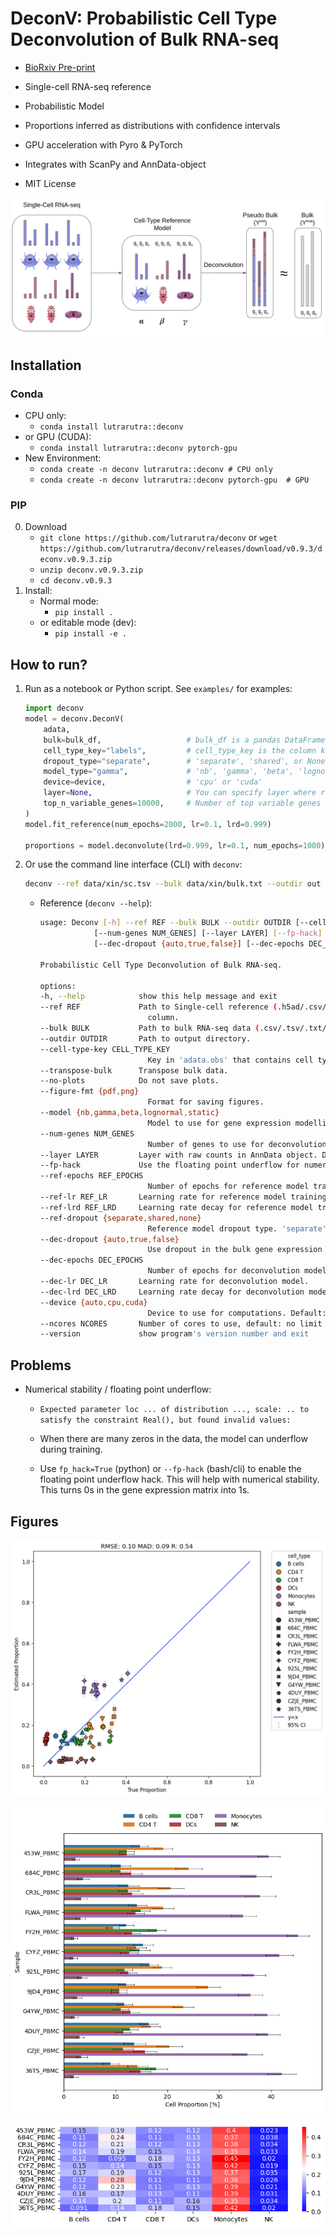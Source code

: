 # DeconV: Probabilistic Cell Type Deconvolution of Bulk RNA-seq

- [BioRxiv Pre-print](https://www.biorxiv.org/content/10.1101/2023.12.07.570524v1)

- Single-cell RNA-seq reference
- Probabilistic Model
- Proportions inferred as distributions with confidence intervals
- GPU acceleration with Pyro & PyTorch
- Integrates with ScanPy and AnnData-object
- MIT License

![](https://github.com/lutrarutra/deconv/blob/main/deconv/figures/banner.png?raw=true)

## Installation
### Conda
- CPU only:
    - `conda install lutrarutra::deconv`
- or GPU (CUDA):
    - `conda install lutrarutra::deconv pytorch-gpu`
- New Environment:
    - `conda create -n deconv lutrarutra::deconv # CPU only`
    - `conda create -n deconv lutrarutra::deconv pytorch-gpu  # GPU`
    
### PIP
0. Download
    - `git clone https://github.com/lutrarutra/deconv` or `wget https://github.com/lutrarutra/deconv/releases/download/v0.9.3/deconv.v0.9.3.zip`
    - `unzip deconv.v0.9.3.zip` 
    - `cd deconv.v0.9.3`
1. Install:
    - Normal mode:
        - `pip install .`
    - or editable mode (dev):
        - `pip install -e .`

## How to run?
1. Run as a notebook or Python script. See `examples/` for examples:
    ```python
    import deconv
    model = deconv.DeconV(
        adata,
        bulk=bulk_df,                   # bulk_df is a pandas DataFrame with genes as columns and samples as rows
        cell_type_key="labels",         # cell_type_key is the column key in adata.obs that holds the cell type annotations 
        dropout_type="separate",        # 'separate', 'shared', or None
        model_type="gamma",             # 'nb', 'gamma', 'beta', 'lognormal', or 'static'    
        device=device,                  # 'cpu' or 'cuda'
        layer=None,                     # You can specify layer where raw counts are stored. None denotes adata.X.
        top_n_variable_genes=10000,     # Number of top variable genes to use, None to use all
    )
    model.fit_reference(num_epochs=2000, lr=0.1, lrd=0.999)

    proportions = model.deconvolute(lrd=0.999, lr=0.1, num_epochs=1000)
    ```
2. Or use the command line interface (CLI) with `deconv`:
    ```bash
    deconv --ref data/xin/sc.tsv --bulk data/xin/bulk.txt --outdir out --fp-hack --model gamma
    ```
    - Reference (`deconv --help`):
        ```bash
        usage: Deconv [-h] --ref REF --bulk BULK --outdir OUTDIR [--cell-type-key CELL_TYPE_KEY] [--transpose-bulk] [--no-plots] [--figure-fmt {pdf,png}] [--model {nb,gamma,beta,lognormal,static}]
                    [--num-genes NUM_GENES] [--layer LAYER] [--fp-hack] [--ref-epochs REF_EPOCHS] [--ref-lr REF_LR] [--ref-lrd REF_LRD] [--ref-dropout {separate,shared,none}]
                    [--dec-dropout {auto,true,false}] [--dec-epochs DEC_EPOCHS] [--dec-lr DEC_LR] [--dec-lrd DEC_LRD] [--device {auto,cpu,cuda}] [--ncores NCORES] [--version]

        Probabilistic Cell Type Deconvolution of Bulk RNA-seq.

        options:
        -h, --help            show this help message and exit
        --ref REF             Path to Single-cell reference (.h5ad/.csv/.tsv/.txt). If you provide as matrix (csv/.tsv/.txt), make sure the genes are in the columns and cell-types are specified in the first
                                column.
        --bulk BULK           Path to bulk RNA-seq data (.csv/.tsv/.txt/.h5ad). Make sure genes are in the columns and samples are in the rows
        --outdir OUTDIR       Path to output directory.
        --cell-type-key CELL_TYPE_KEY
                                Key in 'adata.obs' that contains cell type labels.
        --transpose-bulk      Transpose bulk data.
        --no-plots            Do not save plots.
        --figure-fmt {pdf,png}
                                Format for saving figures.
        --model {nb,gamma,beta,lognormal,static}
                                Model to use for gene expression modelling.
        --num-genes NUM_GENES
                                Number of genes to use for deconvolution (top-n variable genes). Default: all genes.
        --layer LAYER         Layer with raw counts in AnnData object. Default: 'X'.
        --fp-hack             Use the floating point underflow for numerical stability.
        --ref-epochs REF_EPOCHS
                                Number of epochs for reference model training.
        --ref-lr REF_LR       Learning rate for reference model training.
        --ref-lrd REF_LRD     Learning rate decay for reference model training.
        --ref-dropout {separate,shared,none}
                                Reference model dropout type. 'separate' - Unique for each cell type; 'shared' - Shared across all cell types; 'none' - No dropout.
        --dec-dropout {auto,true,false}
                                Use dropout in the bulk gene expression distribution. Default: 'auto' - Use dropout if 'ref-dropout' is not 'none'.
        --dec-epochs DEC_EPOCHS
                                Number of epochs for deconvolution model training.
        --dec-lr DEC_LR       Learning rate for deconvolution model.
        --dec-lrd DEC_LRD     Learning rate decay for deconvolution model.
        --device {auto,cpu,cuda}
                                Device to use for computations. Default: 'cuda' if available.
        --ncores NCORES       Number of cores to use, default: no limit (-1).
        --version             show program's version number and exit
        ```

## Problems
- Numerical stability / floating point underflow:
    - `Expected parameter loc ... of distribution ..., scale: .. to satisfy the constraint Real(), but found invalid values:`
    
    - When there are many zeros in the data, the model can underflow during training.

    - Use `fp_hack=True` (python) or `--fp-hack` (bash/cli) to enable the floating point underflow hack. This will help with numerical stability. This turns 0s in the gene expression matrix into 1s.

## Figures
![](https://github.com/lutrarutra/deconv/blob/main/examples/figures/pbmc_benchmark_scatter.png?raw=true)


![](https://github.com/lutrarutra/deconv/blob/main/examples/figures/pbmc_bar_proportions.png?raw=true)

![](https://github.com/lutrarutra/deconv/blob/main/examples/figures/pbmc_heatmap_proportions.png?raw=true)
